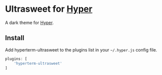 # Ultrasweet for [Hyper](https://hyper.is)
A dark theme for [Hyper](https://hyper.is).

## Install

Add hyperterm-ultrasweet to the plugins list in your `~/.hyper.js` config file.
```js
plugins: [
	'hyperterm-ultrasweet'
]
```